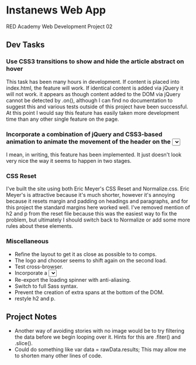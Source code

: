 # Instanews Web App
RED Academy Web Development Project 02

## Dev Tasks

### Use CSS3 transitions to show and hide the article abstract on hover
This task has been many hours in development. If content is placed into index.html, the feature will work. If identical content is added via jQuery it will not work. it appears as though content added to the DOM via jQuery cannot be detected by .on(), although I can find no documentation to suggest this and various tests outside of 
this project have been successful. At this point I would say this feature has easily taken more development time than any other single feature on the page.

### Incorporate a combination of jQuery and CSS3-based animation to animate the movement of the header on the <select> change
I mean, in writing, this feature has been implemented. It just doesn't look very nice the way it seems to happen in two stages.

### CSS Reset
I've built the site using both Eric Meyer's CSS Reset and Normalize.css. Eric Meyer's is attractive because it's much shorter, however it's annoying because it resets margin and padding on headings and paragraphs, and for this project the standard margins here worked well. I've removed mention of h2 and p from the reset file because this was the easiest way to fix the problem, but ultimately I should switch back to Normalize or add some more rules about these elements.

### Miscellaneous
- Refine the layout to get it as close as possible to to comps.
- The logo and chooser seems to shift again on the second load.
- Test cross-browser.
- Incorporate a <select> field with custom styles applied (you will need a jQuery plugin for this such as Selectric).
- Re-export the loading spinner with anti-aliasing.
- Switch to full Sass syntax.
- Prevent the creation of extra spans at the bottom of the DOM.
- restyle h2 and p.

## Project Notes

- Another way of avoiding stories with no image would be to try filtering the data before we begin looping over it. Hints for this are .fiter() and .slice().
- Could do something like var data = rawData.results; This may allow me to shorten many other lines of code.



